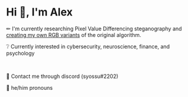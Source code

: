 <!--
**ajiang-xyz/ajiang-xyz** is a ✨ _special_ ✨ repository because its `README.md` (this file) appears on your GitHub profile.

Here are some ideas to get you started:

- 🔭 I’m currently working on ...
- 🌱 I’m currently learning ...
- 👯 I’m looking to collaborate on ...
- 🤔 I’m looking for help with ...
- 💬 Ask me about ...
- 📫 How to reach me: ...
- 😄 Pronouns: ...
- ⚡ Fun fact: ...
-->

# Hi 👋, I'm Alex

✏ I'm currently researching Pixel Value Differencing steganography and [creating my own RGB variants](https://github.com/ajiang-xyz/PVD-Steganography) of the original algorithm.

❔ Currently interested in cybersecurity, neuroscience, finance, and psychology

<p>&nbsp;</p>

💬 Contact me through discord (syossu#2202)

📄 he/him pronouns
